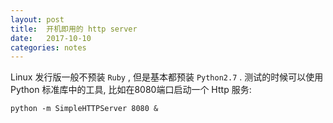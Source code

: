 ```yaml
---
layout: post
title:  开机即用的 http server
date:   2017-10-10
categories: notes
---
```


Linux 发行版一般不预装 `Ruby` , 但是基本都预装 `Python2.7` .
测试的时候可以使用 Python 标准库中的工具, 比如在8080端口启动一个 Http 服务:

```
python -m SimpleHTTPServer 8080 &
```

